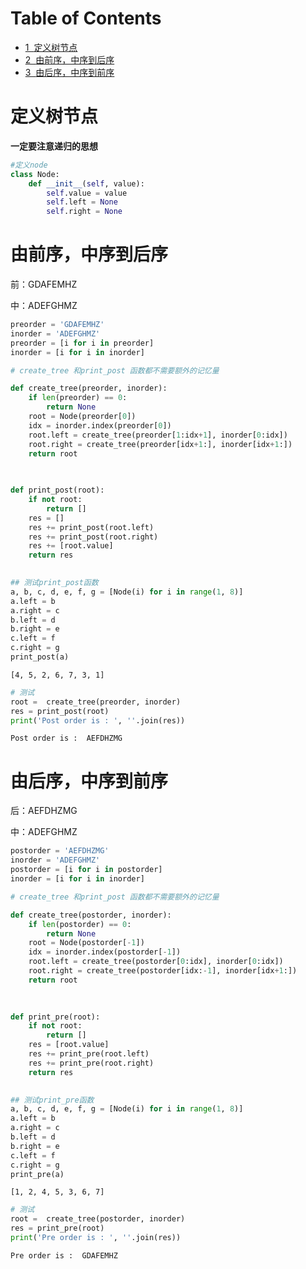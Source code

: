 <h1>Table of Contents<span class="tocSkip"></span></h1>
<div class="toc"><ul class="toc-item"><li><span><a href="#定义树节点" data-toc-modified-id="定义树节点-1"><span class="toc-item-num">1&nbsp;&nbsp;</span>定义树节点</a></span></li><li><span><a href="#由前序，中序到后序" data-toc-modified-id="由前序，中序到后序-2"><span class="toc-item-num">2&nbsp;&nbsp;</span>由前序，中序到后序</a></span></li><li><span><a href="#由后序，中序到前序" data-toc-modified-id="由后序，中序到前序-3"><span class="toc-item-num">3&nbsp;&nbsp;</span>由后序，中序到前序</a></span></li></ul></div>

# 定义树节点

**一定要注意递归的思想**


```python
#定义node
class Node:
    def __init__(self, value):
        self.value = value
        self.left = None
        self.right = None
```

# 由前序，中序到后序

前：GDAFEMHZ

中：ADEFGHMZ


```python
preorder = 'GDAFEMHZ'
inorder = 'ADEFGHMZ'
preorder = [i for i in preorder]
inorder = [i for i in inorder]

# create_tree 和print_post 函数都不需要额外的记忆量

def create_tree(preorder, inorder):
    if len(preorder) == 0:
        return None
    root = Node(preorder[0])    
    idx = inorder.index(preorder[0])
    root.left = create_tree(preorder[1:idx+1], inorder[0:idx])
    root.right = create_tree(preorder[idx+1:], inorder[idx+1:])
    return root
    
    

def print_post(root):
    if not root:
        return []
    res = []
    res += print_post(root.left)
    res += print_post(root.right)
    res += [root.value]
    return res
    
```


```python
## 测试print_post函数
a, b, c, d, e, f, g = [Node(i) for i in range(1, 8)]
a.left = b
a.right = c
b.left = d
b.right = e
c.left = f
c.right = g
print_post(a)
```




    [4, 5, 2, 6, 7, 3, 1]




```python
# 测试
root =  create_tree(preorder, inorder)
res = print_post(root)
print('Post order is : ', ''.join(res))
```

    Post order is :  AEFDHZMG


# 由后序，中序到前序 

后：AEFDHZMG

中：ADEFGHMZ


```python
postorder = 'AEFDHZMG'
inorder = 'ADEFGHMZ'
postorder = [i for i in postorder]
inorder = [i for i in inorder]

# create_tree 和print_post 函数都不需要额外的记忆量

def create_tree(postorder, inorder):
    if len(postorder) == 0:
        return None
    root = Node(postorder[-1]) 
    idx = inorder.index(postorder[-1])
    root.left = create_tree(postorder[0:idx], inorder[0:idx])
    root.right = create_tree(postorder[idx:-1], inorder[idx+1:])
    return root
    
    

def print_pre(root):
    if not root:
        return []
    res = [root.value]
    res += print_pre(root.left)
    res += print_pre(root.right)
    return res
    
```


```python
## 测试print_pre函数
a, b, c, d, e, f, g = [Node(i) for i in range(1, 8)]
a.left = b
a.right = c
b.left = d
b.right = e 
c.left = f
c.right = g
print_pre(a)
```




    [1, 2, 4, 5, 3, 6, 7]




```python
# 测试
root =  create_tree(postorder, inorder)
res = print_pre(root)
print('Pre order is : ', ''.join(res))
```

    Pre order is :  GDAFEMHZ

